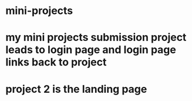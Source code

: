 ﻿# mini-projects
 # my mini projects submission project leads to login page and login page links back to project
 # project 2 is the landing page
